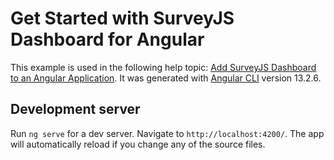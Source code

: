 # Get Started with SurveyJS Dashboard for Angular

This example is used in the following help topic: [Add SurveyJS Dashboard to an Angular Application](https://surveyjs.io/dashboard/documentation/get-started-angular). It was generated with [Angular CLI](https://github.com/angular/angular-cli) version 13.2.6.

## Development server

Run `ng serve` for a dev server. Navigate to `http://localhost:4200/`. The app will automatically reload if you change any of the source files.
